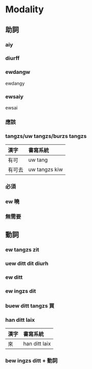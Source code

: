 # Modality

## 助詞

### aiy

### diurff

### ewdangw

ewdangy

### ewsaiy

ewsai

### 應該

### tangzs/uw tangzs/burzs tangzs

| 漢字 | 書寫系統 |
| :--- | :--- |
| 有可 | uw tang |
| 有可去 | uw tangzs kiw |

### 必須

### ew 曉

### 無需要

## 動詞

### ew tangzs zit

### uew ditt dit diurh

### ew ditt

### ew ingzs dit

### buew ditt tangzs 買

### han ditt laix

| 漢字 | 書寫系統 |
| :--- | :--- |
| 來 | han ditt laix |

### bew ingzs ditt + 動詞
